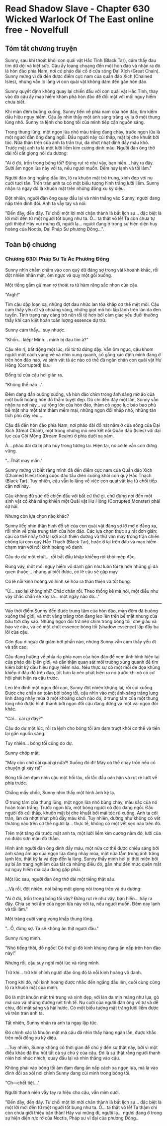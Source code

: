 # Read Shadow Slave - Chapter 630 Wicked Warlock Of The East online free - Novelfull

## Tóm tắt chương truyện

Sunny, sau khi thoát khỏi con quái vật Hắc Tinh (Black Tar), cảm thấy đau tim dữ dội và kiệt sức. Cậu ấy loạng choạng đến một hòn đảo và nhận ra đó là hòn đảo phía Nam, nơi có pháo đài cổ ở cửa sông Đại Xích (Great Chain). Sunny mừng vì đã đến được điểm cực nam của quần đảo Xích (Chained Isles), nhưng vẫn lo lắng vì con quái vật không dám đến gần hòn đảo.

Sunny quyết định không quay lại chiến đấu với con quái vật Hắc Tinh, thay vào đó cậu ấy mạo hiểm khám phá hòn đảo để đối mặt với mối nguy hiểm chưa biết.

Khi màn đêm buông xuống, Sunny tiến về phía nam của hòn đảo, tìm kiếm dấu hiệu nguy hiểm. Cậu ấy nhìn thấy một ánh sáng trắng kỳ lạ ở một thung lũng nhỏ. Sunny ra lệnh cho bóng tối của mình tiếp cận nguồn sáng.

Trong thung lũng, một ngọn lửa nhỏ màu trắng đang cháy, trước ngọn lửa là một người đàn ông đang ngồi. Đầu người này cúi thấp, mặt bị che khuất bởi tóc. Nửa thân trên của anh ta trần trụi, da nhợt nhạt dính đầy máu khô. Trước mặt anh ta là một lưỡi liềm kim cương dính máu. Người đàn ông thở dài rồi cất giọng nói du dương:

"Ai ở đó, trốn trong bóng tối? Đừng rụt rè như vậy, bạn hiền… hãy ra đây. Sưởi ấm ngọn lửa này với ta, nếu ngươi muốn. Đêm nay lạnh và tối lắm."

Người đàn ông ngẩng đầu lên, lộ ra khuôn mặt trẻ trung, xinh đẹp với nụ cười tươi tắn. Trên trán anh ta có một biểu tượng hình trăng lưỡi liềm. Sunny nhận ra ngay đó là khuôn mặt trên những đồng xu kỳ diệu.

Đột nhiên, người đàn ông quay đầu lại và nhìn thẳng vào Sunny, người đang nấp trên đỉnh đồi. Anh ta vẫy tay và nói:

"Đến đây, đến đây. Từ chối một lời mời chân thành là bất lịch sự… đặc biệt là lời mời đến từ một người tốt bụng như ta. Ồ… ta thật vô lễ! Ta còn chưa tự giới thiệu! Hãy vui mừng đi, người lạ… ngươi đang ở trong sự hiện diện huy hoàng của Noctis, Đại Pháp Sư phương Đông…".

## Toàn bộ chương

### Chương 630: Pháp Sư Tà Ác Phương Đông

Sunny nhìn chằm chằm vào con quỷ dữ đáng sợ trong vài khoảnh khắc, rồi đột nhiên nhăn mặt, ôm ngực và quỵ một gối xuống.

Một tiếng gầm gừ man rợ thoát ra từ hàm răng sắc nhọn của cậu.

"Argh!"

Tim cậu đập loạn xạ, những đợt đau nhức lan tỏa khắp cơ thể mệt mỏi. Cậu cảm thấy yếu ớt và choáng váng, những giọt mồ hôi lấp lánh trên làn da đen tuyền. Tình trạng này càng trở nên tồi tệ hơn bởi cảm giác yếu đuối thường thấy khi cạn kiệt hoàn toàn lượng essence dự trữ.

Sunny cảm thấy… suy nhược.

"Khốn… kiếp! Mình… mình bị đau tim à?"

Cậu rên rỉ, bất động một lúc, rồi từ từ đứng dậy. Vẫn ôm ngực, cậu khom người một cách vụng về và nhìn xung quanh, cố gắng xác định mình đang ở trên hòn đảo nào, và sinh vật tà ác nào có thể đã ngăn chặn con quái vật Hư Hỏng (Corrupted) kia.

Đồng tử của cậu hơi giãn ra.

"Không thể nào…"

Đêm đang dần buông xuống, và hòn đảo chìm trong ánh sáng mờ ảo của một buổi hoàng hôn đỏ thẫm tuyệt đẹp. Dù chỉ đến đây một lần, Sunny vẫn nhận ra nơi này… sự rộng lớn của hòn đảo, thảm cỏ ngọc lục bảo bao phủ bề mặt như một tấm thảm mềm mại, những ngọn đồi nhấp nhô, những tàn tích phủ đầy rêu…

Cậu đã đến hòn đảo phía Nam, nơi pháo đài đổ nát nằm ở cửa sông của Đại Xích (Great Chain), một trong những mỏ neo kết nối Quần đảo (Isles) với đại lục của Cõi Mộng (Dream Realm) ở phía dưới xa xăm.

À… pháo đài đã bị phá hủy trong tương lai. Hiện tại, nó có lẽ vẫn còn đứng vững.

"...Thật may mắn."

Sunny mừng vì biết rằng mình đã đến điểm cực nam của Quần đảo Xích (Chained Isles) trong cuộc đào tẩu điên cuồng khỏi con quỷ Hắc Thạch (Black Tar). Tuy nhiên, cậu vẫn lo lắng về việc con quái vật kia từ chối tiếp cận nơi này.

Cậu không đủ sức để chiến đấu với bất cứ thứ gì, chứ đừng nói đến một sinh vật có khả năng khiến một Quái vật Hư Hỏng (Corrupted Monster) phải sợ hãi.

Nhưng còn lựa chọn nào khác?

Sunny liếc nhìn thân hình đồ sộ của con quái vật đáng sợ lờ mờ ở đằng xa, rồi nhìn về phía trung tâm của hòn đảo. Các lựa chọn thực sự rất đơn giản: cậu có thể nhảy trở lại sợi xích thiên đường và thử vận may trong trận chiến chống lại con quỷ Hắc Thạch (Black Tar), hoặc ở lại trên đảo và mạo hiểm chạm trán với nỗi kinh hoàng vô danh.

Cậu do dự một chút… rồi bắt đầu khập khiễng rời khỏi mép đảo.

Đúng vậy, một mối nguy hiểm vô danh gần như luôn tồi tệ hơn những gì đã quen thuộc… nhưng ai biết được, có lẽ cậu sẽ gặp may.

Có lẽ nỗi kinh hoàng vô hình sẽ hóa ra thân thiện và tốt bụng.

"Ừ… sao lại không nhỉ? Chắc chắn rồi. Theo thống kê mà nói, một điều như vậy chắc chắn sẽ xảy ra… một ngày nào đó…"

***

Vào thời điểm Sunny đến được trung tâm của hòn đảo, màn đêm đã buông xuống thế giới, và một vầng trăng tròn đang leo lên trên bề mặt nhung của bầu trời đầy sao. Những ngọn đồi trở nên chìm trong bóng tối, che giấu và bảo vệ cậu, và có một chút essence bóng tối (shadow essence) lấp đầy ba lõi của cậu.

Cơn đau ở ngực đã giảm bớt phần nào, nhưng Sunny vẫn cảm thấy yếu ớt và sốt cao.

Cậu đang hướng về phía rìa phía nam của hòn đảo để xem tình hình hiện tại của pháo đài biên giới, và cẩn thận quan sát môi trường xung quanh để tìm kiếm bất kỳ dấu hiệu nguy hiểm nào. Nếu thực sự có một mối đe dọa khủng khiếp ở đâu đó trên đảo, tốt hơn là nên phát hiện ra nó trước khi nó có cơ hội phát hiện ra cậu trước.

Leo lên đỉnh một ngọn đồi cao, Sunny đột nhiên khựng lại, rồi cúi xuống. Được che chắn an toàn bởi bóng tối, cậu nhìn vào một ánh sáng trắng lung linh đang nhảy múa ở một khoảng cách nào đó, ở trung tâm của một thung lũng nhỏ được hình thành bởi ngọn đồi cậu đang đứng và một vài ngọn đồi khác.

"Cái… cái gì đây?"

Cậu do dự một lúc, rồi ra lệnh cho bóng tối ảm đạm trượt khỏi cơ thể và tiến lại gần nguồn sáng.

Tuy nhiên… bóng tối cũng do dự.

Sunny chớp mắt.

"Mày còn chờ cái quái gì nữa?! Xuống đó đi! Mày có thể chạy trốn nếu có chuyện gì xảy ra!"

Bóng tối ảm đạm nhìn cậu một hồi lâu, rồi lắc đầu oán hận và rụt rè lướt về phía trước.

Chẳng mấy chốc, Sunny nhìn thấy một hình ảnh kỳ lạ.

Ở trung tâm của thung lũng, một ngọn lửa nhỏ bùng cháy, màu sắc của nó hoàn toàn trắng. Trước ngọn lửa, một bóng người cô độc đang ngồi. Đầu người đó cúi thấp, khuôn mặt bị che khuất bởi mái tóc rủ xuống. Anh ta cởi trần, làn da nhợt nhạt phủ đầy máu khô. Tuy nhiên, dường như không có vết thương nào trên cơ thể người lạ… thực tế, không có một vết sẹo nào trên đó.

Trên một tảng đá trước mặt anh ta, một lưỡi liềm kim cương nằm đó, lưỡi của nó được sơn màu đỏ thẫm.

Hình ảnh người đàn ông dính đầy máu, một nửa cơ thể được chiếu sáng bởi ánh sáng ấm áp của ngọn lửa đang nhảy múa, một nửa tắm trong ánh trăng lạnh lẽo, thật kỳ lạ và đẹp đến lạ lùng. Sunny thấy mình hơi bị thôi miên bởi sự bí ẩn trang nghiêm của tất cả những điều đó, gần như đến mức quên mất sự nguy hiểm mà cậu đang gặp phải.

Một lúc sau, người đàn ông thở dài một tiếng thật sâu.

…Và rồi, đột nhiên, nói bằng một giọng nói trong trẻo và du dương:

"Ai ở đó, trốn trong bóng tối vậy? Đừng rụt rè như vậy, bạn hiền… hãy ra đây. Chia sẻ hơi ấm của ngọn lửa này với ta, nếu ngươi muốn. Đêm nay lạnh và tối lắm."

Một tràng cười vang vọng khắp thung lũng.

"...Ồ, đừng sợ. Ta sẽ không ăn thịt ngươi đâu."

Sunny rùng mình.

"Nhỏ tiếng thôi, đồ ngốc! Có thứ gì đó kinh khủng đang ẩn nấp trên hòn đảo này!"

Nhưng rồi, cậu suy nghĩ một lúc và rùng mình.

Trừ khi… trừ khi chính người đàn ông đó là nỗi kinh hoàng vô danh.

Trong khi đó, nỗi kinh hoàng được nhắc đến ngẩng đầu lên, cuối cùng cũng lộ ra khuôn mặt của mình.

Đó là một khuôn mặt trẻ trung và xinh đẹp, với làn da mịn màng như lụa, gò má cao và những đường nét tinh tế. Nụ cười của người đàn ông vô tư và dễ chịu, đôi mắt sáng và hài hước. Có một biểu tượng mặt trăng lưỡi liềm được vẽ trên trán anh ta.

Tất nhiên, Sunny nhận ra anh ta ngay lập tức.

Đó chính xác là khuôn mặt mà cậu đã nhìn thấy hàng ngàn lần, được khắc trên mỗi đồng xu kỳ diệu.

…Tuy nhiên, Sunny không có thời gian để chú ý đến sự thật này, bởi vì một điều khác đã thu hút tất cả sự chú ý của cậu. Đó là sự thật rằng người thanh niên hơi nhúc nhích, quay đầu lại và nhìn thẳng vào cậu.

Không phải vào bóng tối ảm đạm đang ẩn nấp cách xa ngọn lửa, mà là vào đỉnh đồi xa xôi nơi chính Sunny đang cúi mình trong bóng tối.

"Ch—chết tiệt…"

Người thanh niên vẫy tay ra hiệu cho cậu, vẫn mỉm cười.

"Đến đây, đến đây. Từ chối một lời mời chân thành là bất lịch sự… đặc biệt là một lời mời đến từ một người tốt bụng như ta. Ồ… ta thật vô lễ! Ta thậm chí còn chưa giới thiệu bản thân! Hãy vui mừng đi, người lạ… ngươi đang ở trong sự hiện diện rực rỡ của Noctis, Pháp sư vĩ đại của phương Đông…